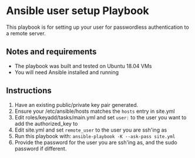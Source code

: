 # Ansible user setup Playbook
 
This playbook is for setting up your user for passwordless authentication to a remote server. 

## Notes and requirements

 - The playbook was built and tested on Ubuntu 18.04 VMs 
 - You will need Ansible installed and running
 
## Instructions
 
 1. Have an existing public/private key pair generated.
 2. Ensure your /etc/ansible/hosts matches the `hosts` entry in site.yml
 3. Edit roles/keyadd/tasks/main.yml and set `user:` to the user you want to add the authorized_key to
 4. Edit site.yml and set `remote_user` to the user you are ssh'ing as
 3. Run this playbook with:
 `ansible-playbook -K --ask-pass site.yml`
 4. Provide the password for the user you are ssh'ing as, and the sudo password if different.
